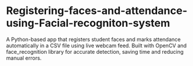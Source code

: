# Registering-faces-and-attendance-using-Facial-recogniton-system
A Python-based app that registers student faces and marks attendance automatically in a CSV file using live webcam feed. Built with OpenCV and face_recognition library for accurate detection, saving time and reducing manual errors.
